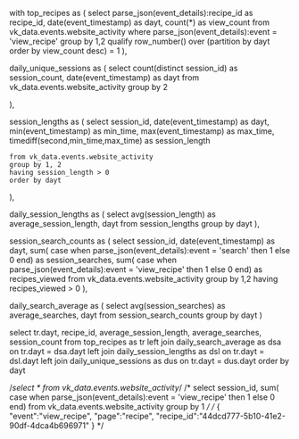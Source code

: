 
with top_recipes as (
    select 
    	parse_json(event_details):recipe_id as recipe_id,
        date(event_timestamp) as dayt,
        count(*) as view_count
    from vk_data.events.website_activity
    where parse_json(event_details):event = 'view_recipe'
    group by 1,2
    qualify row_number() over (partition by dayt order by view_count desc) = 1
),

daily_unique_sessions as (
    select
        count(distinct session_id) as session_count,
        date(event_timestamp) as dayt
    from vk_data.events.website_activity
    group by 2
    
),

session_lengths as (
	select 
        session_id, 
        date(event_timestamp) as dayt,
        min(event_timestamp) as min_time, 
        max(event_timestamp) as max_time, 
        timediff(second,min_time,max_time) as session_length
        
    from vk_data.events.website_activity 
    group by 1, 2
    having session_length > 0
    order by dayt
),

daily_session_lengths as (
	select 
    	avg(session_length) as average_session_length, 
        dayt
	from session_lengths
    group by dayt
),

session_search_counts as (
	select 
    	session_id, 
        date(event_timestamp) as dayt,
    	sum( case when parse_json(event_details):event = 'search' then 1 else 0 end) as session_searches, 
        sum( case when parse_json(event_details):event = 'view_recipe' then 1 else 0 end) as recipes_viewed
    from vk_data.events.website_activity 
    group by 1,2
    having recipes_viewed > 0
),

daily_search_average as (
	select
    	avg(session_searches) as average_searches,
        dayt
    from session_search_counts
    group by dayt
)


select tr.dayt, recipe_id, average_session_length, average_searches, session_count
from top_recipes as tr 
	left join daily_search_average as dsa on tr.dayt = dsa.dayt 
	left join daily_session_lengths as dsl on tr.dayt = dsl.dayt
    left join daily_unique_sessions as dus on tr.dayt = dus.dayt
order by dayt

/*select * from vk_data.events.website_activity*/
/*
	select session_id, sum( case when parse_json(event_details):event = 'view_recipe' then 1 else 0 end)
    from vk_data.events.website_activity
    group by 1
*/
/* { "event":"view_recipe", "page":"recipe", "recipe_id":"44dcd777-5b10-41e2-90df-4dca4b696971" } */

